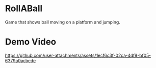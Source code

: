 # RollABall
Game that shows ball moving on a platform and jumping.

# Demo Video
 

https://github.com/user-attachments/assets/1ecf6c3f-02ca-4df8-bf05-6379a0acbede


